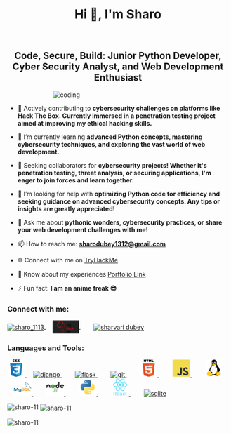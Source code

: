 <h1 align="center">Hi 👋, I'm Sharo</h1>
<span style="padding: 0 15px;"> <!-- Added more spacing -->
<h2 align="center">Code, Secure, Build: Junior Python Developer, Cyber Security Analyst, and Web Development Enthusiast</h2>
  <span style="padding: 0 15px;"> <!-- Added more spacing -->

<img align="right" alt="coding" width="400" src="https://media.tenor.com/AlUkiGkR2j8AAAAM/new-game-ahagon-umiko-programming.gif">

- 🔭 Actively contributing to **cybersecurity challenges on platforms like Hack The Box. Currently immersed in a penetration testing project aimed at improving my ethical hacking skills.**

- 🌱 I’m currently learning **advanced Python concepts, mastering cybersecurity techniques, and exploring the vast world of web development.**

- 👯 Seeking collaborators for **cybersecurity projects! Whether it's penetration testing, threat analysis, or securing applications, I'm eager to join forces and learn together.**

- 🤝 I’m looking for help with **optimizing Python code for efficiency and seeking guidance on advanced cybersecurity concepts. Any tips or insights are greatly appreciated!**

- 💬 Ask me about **pythonic wonders, cybersecurity practices, or share your web development challenges with me!**

- 📫 How to reach me: **sharodubey1312@gmail.com**

- 🌐 Connect with me on [TryHackMe](https://tryhackme.com/p/Sharo11)

- 📄 Know about my experiences [Portfolio Link](https://portfolio-sharo.vercel.app/)

- ⚡ Fun fact: **I am an anime freak 😎**


<h3 align="left">Connect with me:</h3>
<p align="left">
 <a href="https://twitter.com/Sharo_1113" target="blank">
    <img align="center" src="https://raw.githubusercontent.com/rahuldkjain/github-profile-readme-generator/master/src/images/icons/Social/twitter.svg" alt="sharo_1113" height="30" width="40" />
  </a>
  <span style="padding: 0 15px;"> <!-- Added more spacing -->
    <a href="https://tryhackme.com/p/Sharo11" target="blank">
      <img align="center" src="./images/tryhackme_logo.png" alt="sharo11" height="30" width="60" />
    </a>
  </span>
  <span style="padding: 0 15px;"> <!-- Added more spacing -->
    <a href="https://www.linkedin.com/in/sharvari-dubey-806717227/" target="blank">
      <img align="center" src="https://raw.githubusercontent.com/rahuldkjain/github-profile-readme-generator/master/src/images/icons/Social/linked-in-alt.svg" alt="sharvari dubey" height="30" width="40" />
    </a>
  </span>
</p>

<h3 align="left">Languages and Tools:</h3>
<p align="left">
  <!-- Added more spacing between icons -->
  <a href="https://www.w3schools.com/css/" target="_blank" rel="noreferrer"> <img src="https://raw.githubusercontent.com/devicons/devicon/master/icons/css3/css3-original-wordmark.svg" alt="css3" width="40" height="40"/> </a>
  <span style="padding: 0 15px;"> <a href="https://www.djangoproject.com/" target="_blank" rel="noreferrer"> <img src="https://cdn.worldvectorlogo.com/logos/django.svg" alt="django" width="40" height="40"/> </a> </span>
  <span style="padding: 0 15px;"> <a href="https://flask.palletsprojects.com/" target="_blank" rel="noreferrer"> <img src="https://www.vectorlogo.zone/logos/pocoo_flask/pocoo_flask-icon.svg" alt="flask" width="40" height="40"/> </a> </span>
  <span style="padding: 0 15px;"> <a href="https://git-scm.com/" target="_blank" rel="noreferrer"> <img src="https://www.vectorlogo.zone/logos/git-scm/git-scm-icon.svg" alt="git" width="40" height="40"/> </a> </span>
  <span style="padding: 0 15px;"> <a href="https://www.w3.org/html/" target="_blank" rel="noreferrer"> <img src="https://raw.githubusercontent.com/devicons/devicon/master/icons/html5/html5-original-wordmark.svg" alt="html5" width="40" height="40"/> </a> </span>
  <span style="padding: 0 15px;"> <a href="https://developer.mozilla.org/en-US/docs/Web/JavaScript" target="_blank" rel="noreferrer"> <img src="https://raw.githubusercontent.com/devicons/devicon/master/icons/javascript/javascript-original.svg" alt="javascript" width="40" height="40"/> </a> </span>
  <span style="padding: 0 15px;"> <a href="https://www.linux.org/" target="_blank" rel="noreferrer"> <img src="https://raw.githubusercontent.com/devicons/devicon/master/icons/linux/linux-original.svg" alt="linux" width="40" height="40"/> </a> </span>
  <span style="padding: 0 15px;"> <a href="https://www.mysql.com/" target="_blank" rel="noreferrer"> <img src="https://raw.githubusercontent.com/devicons/devicon/master/icons/mysql/mysql-original-wordmark.svg" alt="mysql" width="40" height="40"/> </a> </span>
  <span style="padding: 0 15px;"> <a href="https://nodejs.org" target="_blank" rel="noreferrer"> <img src="https://raw.githubusercontent.com/devicons/devicon/master/icons/nodejs/nodejs-original-wordmark.svg" alt="nodejs" width="40" height="40"/> </a> </span>
  <span style="padding: 0 15px;"> <a href="https://www.python.org" target="_blank" rel="noreferrer"> <img src="https://raw.githubusercontent.com/devicons/devicon/master/icons/python/python-original.svg" alt="python" width="40" height="40"/> </a> </span>
  <span style="padding: 0 15px;"> <a href="https://reactjs.org/" target="_blank" rel="noreferrer"> <img src="https://raw.githubusercontent.com/devicons/devicon/master/icons/react/react-original-wordmark.svg" alt="react" width="40" height="40"/> </a> </span>
  <span style="padding: 0 15px;"> <a href="https://www.sqlite.org/" target="_blank" rel="noreferrer"> <img src="https://www.vectorlogo.zone/logos/sqlite/sqlite-icon.svg" alt="sqlite" width="40" height="40"/> </a> </span>
</p>

<p><img align="left" src="https://github-readme-stats.vercel.app/api/top-langs?username=sharo-11&show_icons=true&locale=en&layout=compact" alt="sharo-11" /></p>

<p>&nbsp;<img align="center" src="https://github-readme-stats.vercel.app/api?username=sharo-11&show_icons=true&locale=en" alt="sharo-11" /></p>

<p><img align="center" src="https://github-readme-streak-stats.herokuapp.com/?user=sharo-11&" alt="sharo-11" /></p>
